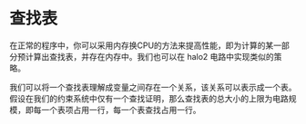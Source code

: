 # 查找表

在正常的程序中，你可以采用内存换CPU的方法来提高性能，即为计算的某一部分预计算出查找表，并存在内存中。我们也可以在 halo2 电路中实现类似的策略。

我们可以将一个查找表理解成变量之间存在一个关系，该关系可以表示成一个表。假设在我们的约束系统中仅有一个查找证明，那么查找表的总大小的上限为电路规模，即每一个表项占用一行，每一个表查找占用一行。
